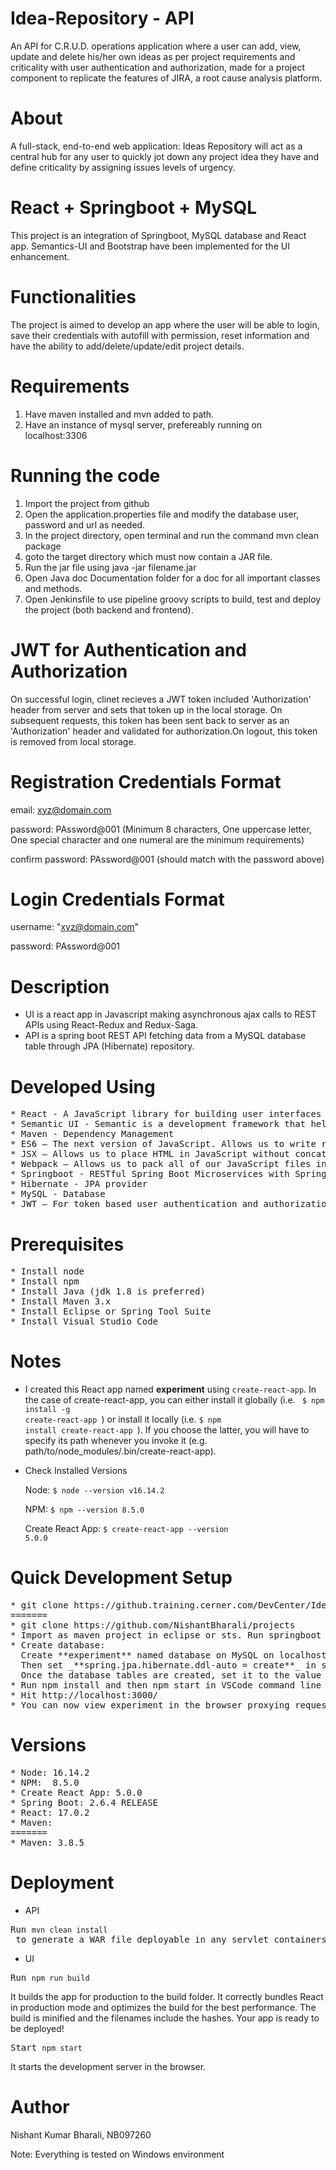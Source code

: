 # Idea-Repository - API
An API for C.R.U.D. operations application where a user can add, view, update and delete his/her own ideas as per project requirements and criticality with user authentication and authorization, made for a project component to replicate the features of JIRA, a root cause analysis platform.

# About
A full-stack, end-to-end web application: Ideas Repository will act as a central hub for any user to quickly jot down any project idea they have and define criticality by assigning issues levels of urgency.

# React + Springboot + MySQL
This project is an integration of Springboot, MySQL database and React app. Semantics-UI and Bootstrap have been implemented for the UI enhancement.

# Functionalities
The project is aimed to develop an app where the user will be able to login, save their credentials with autofill with permission, reset information and have the ability to add/delete/update/edit project details.

# Requirements
1. Have maven installed and mvn added to path.
2. Have an instance of mysql server, prefereably running on localhost:3306

# Running the code
1. Import the project from github
2. Open the application.properties file and modify the database user, password and url as needed.
3. In the project directory, open terminal and run the command mvn clean package
4. goto the target directory which must now contain a JAR file.
5. Run the jar file using java -jar filename.jar
6. Open Java doc Documentation folder for a doc for all important classes and methods.
7. Open Jenkinsfile to use pipeline groovy scripts to build, test and deploy the project (both backend and frontend).

JWT for Authentication and Authorization  
===========================================
On successful login, clinet recieves a JWT token included 'Authorization' header from server and sets that token up in the local storage. On subsequent requests, this token has been sent back to server as an 'Authorization' header and validated for authorization.On logout, this token is removed from local storage. 

Registration Credentials Format
=========================
email: xyz@domain.com

password: PAssword@001 (Minimum 8 characters, One uppercase letter, One special character and one numeral are the minimum requirements)

confirm password: PAssword@001 (should match with the password above)

Login Credentials Format
=========================
username: "xyz@domain.com"

password: PAssword@001

Description
====================
* UI is a react app in Javascript making asynchronous ajax calls to REST APIs using React-Redux and Redux-Saga. 
* API is a spring boot REST API fetching data from a MySQL database table through JPA (Hibernate) repository.

Developed Using
===================
<pre>
* React - A JavaScript library for building user interfaces
* Semantic UI - Semantic is a development framework that helps create beautiful, responsive layouts using human-friendly HTML.
* Maven - Dependency Management
* ES6 – The next version of JavaScript. Allows us to write real JavaScript classes.
* JSX – Allows us to place HTML in JavaScript without concatenating strings.
* Webpack – Allows us to pack all of our JavaScript files into one bundle
* Springboot - RESTful Spring Boot Microservices with Spring Data JPA (Spring Data REST)
* Hibernate - JPA provider
* MySQL - Database
* JWT – For token based user authentication and authorization
</pre>

Prerequisites
=================
<pre>
* Install node 
* Install npm 
* Install Java (jdk 1.8 is preferred)
* Install Maven 3.x
* Install Eclipse or Spring Tool Suite
* Install Visual Studio Code
</pre>
Notes
============
 * I created this React app named **experiment** using <code>create-react-app</code>. In the case of create-react-app, you can either install it globally (i.e. <code> $ npm install -g create-react-app </code>) or install it locally (i.e. <code>$ npm install create-react-app </code>). If you choose the latter, you will have to specify its path whenever you invoke it (e.g. path/to/node_modules/.bin/create-react-app). 
 
 * Check Installed Versions
 
    Node: <code>$ node --version
    v16.14.2 </code>
              
    NPM: <code>$ npm  --version
    8.5.0</code>
              
    Create React App: <code>$ create-react-app  --version 
    5.0.0</code>
 

Quick Development Setup
=======================
<pre>
* git clone https://github.training.cerner.com/DevCenter/Ideas-Repository
=======
* git clone https://github.com/NishantBharali/projects
* Import as maven project in eclipse or sts. Run springboot application on embedded Tomcat server localhost:8090. 
* Create database:
  Create **experiment** named database on MySQL on localhost:3306.
  Then set _**spring.jpa.hibernate.ddl-auto = create**_ in src/main/resources/application.properties in the springboot application.
  Once the database tables are created, set it to the value **udate**
* Run npm install and then npm start in VSCode command line
* Hit http://localhost:3000/
* You can now view experiment in the browser proxying request /login from http://localhost:3000 to          http://localhost:8080/ 
</pre> 

Versions 
======================
<pre>
* Node: 16.14.2
* NPM:  8.5.0
* Create React App: 5.0.0
* Spring Boot: 2.6.4 RELEASE
* React: 17.0.2
* Maven:
=======
* Maven: 3.8.5
</pre>

Deployment
======================

* API

<pre>Run <code>mvn clean install</code> to generate a WAR file deployable in any servlet containers like Tomcat. </pre>

* UI

<pre>Run <code>npm run build</code></pre>
 
 It builds the app for production to the build folder.
 It correctly bundles React in production mode and optimizes the build for the best performance.
 The build is minified and the filenames include the hashes.
 Your app is ready to be deployed!
 
 <pre>Start <code>npm start</code></pre>
 It starts the development server in the browser.
 
 </pre>
 

Author 
===================
Nishant Kumar Bharali, NB097260

Note: Everything is tested on Windows environment
